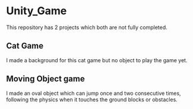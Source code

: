 # Unity_Game
This repository has 2 projects which both are not fully completed.

## Cat Game
I made a background for this cat game but no object to play the game yet.

## Moving Object game
I made an oval object which can jump once and two consecutive times, following the physics when it touches the ground blocks or obstacles.
